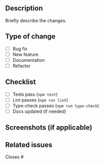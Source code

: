 ## Description

Briefly describe the changes.

## Type of change

- [ ] Bug fix
- [ ] New feature
- [ ] Documentation
- [ ] Refactor

## Checklist

- [ ] Tests pass (`npm test`)
- [ ] Lint passes (`npm run lint`)
- [ ] Type-check passes (`npm run type-check`)
- [ ] Docs updated (if needed)

## Screenshots (if applicable)

## Related issues

Closes #


